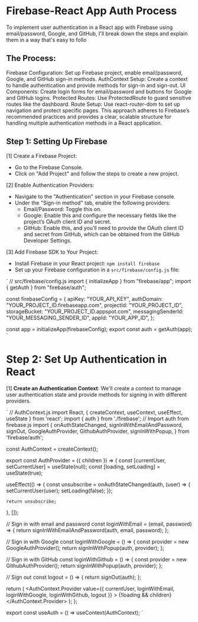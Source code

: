 # Firebase-React App Auth Process
To implement user authentication in a React app with Firebase using email/password, Google, and GitHub, I'll break down the steps and explain them in a way that's easy to follo

##  The Process:
Firebase Configuration: Set up Firebase project, enable email/password, Google, and GitHub sign-in methods.
AuthContext Setup: Create a context to handle authentication and provide methods for sign-in and sign-out.
UI Components: Create login forms for email/password and buttons for Google and GitHub logins.
Protected Routes: Use ProtectedRoute to guard sensitive routes like the dashboard.
Route Setup: Use react-router-dom to set up navigation and protect specific pages.
This approach adheres to Firebase’s recommended practices and provides a clear, scalable structure for handling multiple authentication methods in a React application.

## Step 1: Setting Up Firebase
[1] Create a Firebase Project:

* Go to the Firebase Console.
* Click on "Add Project" and follow the steps to create a new project.
  
[2] Enable Authentication Providers:

* Navigate to the "Authentication" section in your Firebase console.
* Under the "Sign-in method" tab, enable the following providers:
  * Email/Password: Toggle this on.
  * Google: Enable this and configure the necessary fields like the project’s OAuth client ID and secret.
  * GitHub: Enable this, and you’ll need to provide the OAuth client ID and secret from GitHub, which can be obtained from the GitHub Developer Settings.
    
[3] Add Firebase SDK to Your Project:

* Install Firebase in your React project:
`npm install firebase`
* Set up your Firebase configuration in a `src/firebase/config.js` file:

`
// src/firebase/config.js
import { initializeApp } from "firebase/app";
import { getAuth } from "firebase/auth";

const firebaseConfig = {
  apiKey: "YOUR_API_KEY",
  authDomain: "YOUR_PROJECT_ID.firebaseapp.com",
  projectId: "YOUR_PROJECT_ID",
  storageBucket: "YOUR_PROJECT_ID.appspot.com",
  messagingSenderId: "YOUR_MESSAGING_SENDER_ID",
  appId: "YOUR_APP_ID",
};

const app = initializeApp(firebaseConfig);
export const auth = getAuth(app);
`
# Step 2: Set Up Authentication in React
[1] <strong>Create an Authentication Context</strong>: We'll create a context to manage user authentication state and provide methods for signing in with different providers.

`
// AuthContext.js
import React, { createContext, useContext, useEffect, useState } from 'react';
import { auth } from './firebase'; // Import auth from firebase.js
import {
  onAuthStateChanged,
  signInWithEmailAndPassword,
  signOut,
  GoogleAuthProvider,
  GithubAuthProvider,
  signInWithPopup,
} from 'firebase/auth';

const AuthContext = createContext();

export const AuthProvider = ({ children }) => {
  const [currentUser, setCurrentUser] = useState(null);
  const [loading, setLoading] = useState(true);

  useEffect(() => {
    const unsubscribe = onAuthStateChanged(auth, (user) => {
      setCurrentUser(user);
      setLoading(false);
    });

    return unsubscribe;
  }, []);

  // Sign in with email and password
  const loginWithEmail = (email, password) => {
    return signInWithEmailAndPassword(auth, email, password);
  };

  // Sign in with Google
  const loginWithGoogle = () => {
    const provider = new GoogleAuthProvider();
    return signInWithPopup(auth, provider);
  };

  // Sign in with GitHub
  const loginWithGithub = () => {
    const provider = new GithubAuthProvider();
    return signInWithPopup(auth, provider);
  };

  // Sign out
  const logout = () => {
    return signOut(auth);
  };

  return (
    <AuthContext.Provider
      value={{ currentUser, loginWithEmail, loginWithGoogle, loginWithGithub, logout }}
    >
      {!loading && children}
    </AuthContext.Provider>
  );
};

export const useAuth = () => useContext(AuthContext);
`
